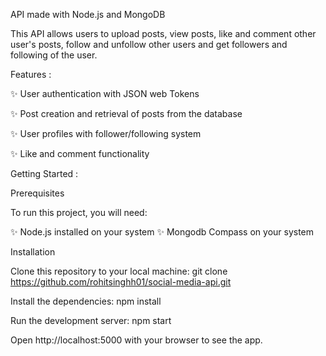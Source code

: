 API made with Node.js and MongoDB

This API allows users to upload posts, view posts, like and comment other user's posts, follow and unfollow other users and get followers and following of the user.

Features :

✨ User authentication with JSON web Tokens

✨ Post creation and retrieval of posts from the database

✨ User profiles with follower/following system

✨ Like and comment functionality

Getting Started :

Prerequisites

To run this project, you will need:

✨ Node.js installed on your system
✨ Mongodb Compass on your system

Installation

Clone this repository to your local machine:
git clone https://github.com/rohitsinghh01/social-media-api.git

Install the dependencies:
npm install

Run the development server:
npm start

Open http://localhost:5000 with your browser to see the app.